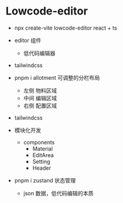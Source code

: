 # Lowcode-editor
- npx create-vite lowcode-editor
  react + ts
- editor 组件
    - 低代码编辑器
- tailwindcss
- pnpm i allotment
  可调整的分栏布局
  - 左侧 物料区域
  - 中间 编辑区域
  - 右侧 配置区域
- tailwindcss
- 模块化开发
  - components
    - Material
    - EditArea
    - Setting
    - Header

- pnpm i zustand 状态管理
   - json 数据，低代码编辑的本质